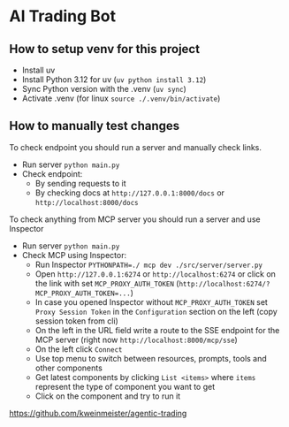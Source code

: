 # AI Trading Bot

## How to setup venv for this project

- Install uv
- Install Python 3.12 for uv (`uv python install 3.12`)
- Sync Python version with the .venv (`uv sync`)
- Activate .venv (for linux `source ./.venv/bin/activate`)

## How to manually test changes

To check endpoint you should run a server and manually check links.

- Run server `python main.py`
- Check endpoint:
  - By sending requests to it
  - By checking docs at `http://127.0.0.1:8000/docs` or `http://localhost:8000/docs`

To check anything from MCP server you should run a server and use Inspector

- Run server `python main.py`
- Check MCP using Inspector:
  - Run Inspector `PYTHONPATH=./ mcp dev ./src/server/server.py`
  - Open `http://127.0.0.1:6274` or `http://localhost:6274` or click on the link with set `MCP_PROXY_AUTH_TOKEN` (`http://localhost:6274/?MCP_PROXY_AUTH_TOKEN=...`)
  - In case you opened Inspector without `MCP_PROXY_AUTH_TOKEN` set `Proxy Session Token` in the `Configuration` section on the left (copy session token from cli)
  - On the left in the URL field write a route to the SSE endpoint for the MCP server (right now `http://localhost:8000/mcp/sse`)
  - On the left click `Connect`
  - Use top menu to switch between resources, prompts, tools and other components
  - Get latest components by clicking `List <items>` where `items` represent the type of component you want to get
  - Click on the component and try to run it

<https://github.com/kweinmeister/agentic-trading>
